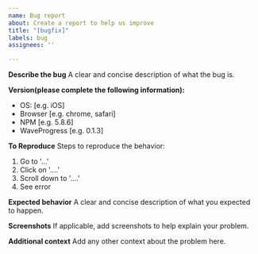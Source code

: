 ```yaml
---
name: Bug report
about: Create a report to help us improve
title: "[bugfix]"
labels: bug
assignees: ''

---
```


**Describe the bug**
A clear and concise description of what the bug is.

**Version(please complete the following information):**
 - OS: [e.g. iOS]
 - Browser [e.g. chrome, safari]
 - NPM [e.g. 5.8.6]
- WaveProgress [e.g. 0.1.3]

**To Reproduce**
Steps to reproduce the behavior:
1. Go to '...'
2. Click on '....'
3. Scroll down to '....'
4. See error

**Expected behavior**
A clear and concise description of what you expected to happen.

**Screenshots**
If applicable, add screenshots to help explain your problem.

**Additional context**
Add any other context about the problem here.
